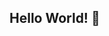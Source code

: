 ## Hello World! 👋

<!--
**7mzaJad/7mzaJad** is a ✨ _special_ ✨ repository because its `README.md` (this file) appears on your GitHub profile.

Here are some ideas to get you started:

- 🔭 I’m currently working on DataCamp AI Engineer Career Path Certificate
- 🔭 I’m currently working on My First Research Paper Regarding Object Detection Using Deep Learnign-Based Neural Networks

- 🌱 I’m currently 
- 👯 I’m looking to collaborate on ...
- 🤔 I’m looking for help with ...
- 💬 Ask me about ...
- 📫 How to reach me: ...
- 😄 Pronouns: ...
- ⚡ Fun fact: ...
-->
